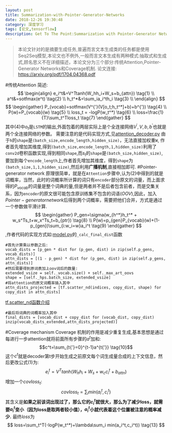 ```yaml
---
layout: post
title: Summarization-with-Pointer-Generator-Networks
date: 2018-12-26 19:30:48
category: 深度学习
tags: [论文,tensorflow]
description: Get To The Point:Summarization with Pointer-Generator Networks论文导读
---
```

>本论文针对的是摘要生成任务,普遍而言文本生成类的任务都是使用Seq2Seq模型,本论文也不例外,一般而言文本生成有两种模式:抽取式和生成式,顾名思义不在详细描述，本论文分为三个部分:传统Attention,Pointer-Generator Networks和Coverage机制.
论文连接: https://arxiv.org/pdf/1704.04368.pdf

#传统Attention
简述:
$$ 
\begin{align}
e_i^t&=V^Ttanh(W_hh_i+W_s+b_{attn}) \tag{1} \\
a^t&=sotfmax(e^t) \tag{2} \\
h_t^*&=\sum_ia_i^th_i \tag{3} \\
\end{align}
$$
$$
\begin{gather}
P_{vocab}=sotfmax(V^{'}(V[o_t;h_t^*]+b)+b^{'}) \tag{4} \\
P(w)=P_{vocab}(w) \tag{5} \\
loss_t = -logP(w_t^*) \tag{6} \\
loss=\frac{1}{T}\sum_t^Tloss_t \tag{7}
\end{gather}
$$
其中(4)中$o_t$是`LSTM`的输出,外面包着的两层实际上是个全连接网络$V^{'},V,b,b^{'}$也就是两个全连接网络的参数。
需要注意的是代码实现方式,见[attention_decoder.py](https://github.com/becxer/pointer-generator/blob/master/attention_decoder.py)
由于`h`的`shape`是`(batch_size,encode_length,hidden_size)`，无法直接加权重`W`,
作者首先增加其维度,得到`(batch_size,encode_length,1,hidden_size)`利用了`conv2d`卷积函数实现,得到相同`shape`,而$s_t$的`shape`是`(batch_size,hidden_size)`,要加到每个`encode_length`上,作者首先增加其维度，得到`shape`为`(batch_size,1,1,hidden_size)`,然后利用**广播机制**,直接相加即可.
#Pointer-generator network
原理很简单，就是在`Attention`步骤中,认为(2)中得到的就是词概率，当然，此时的词概率所计算的词只有`encoder`部分原文的词量，而上面求得的$P_{vocab}$的词量是整个词典的量,但是两者并不是后者包含前者，而是交集关系，因为`encoder`的原文很可能包含原训练集不包含的词语$(OOV)$,因此，加入$Pointer-generator network$后得到两个词概率，需要把他们合并，方式是通过一个参数做平滑计算.
$$
\begin{gather}
P_gen=\sigma(w_{h^*}h_t^* + w_s^Ts_t+w_x^Ts_t+b_{ptr}) \tag{8} \\
P(w)=p_{gen}P_{vocab}(w)+(1-p_{gen})\sum_{i:w_i=w}a_i^t \tag{9}
\end{gather}
$$
,作者代码的实现方式如:[model.py](https://github.com/becxer/pointer-generator/blob/master/model.py)的`_calc_final_dist`函数
```
#首先计算乘以参数之后:
vocab_dists = [p_gen * dist for (p_gen, dist) in zip(self.p_gens, vocab_dists)]
attn_dists = [(1 - p_gen) * dist for (p_gen, dist) in zip(self.p_gens, attn_dists)]
#然后需要得到原词表加上oov词后的数量:
extended_vsize = self._vocab.size() + self._max_art_oovs
shape = [self._hps.batch_size, extended_vsize]
#将attention的原文词概率插入其中
attn_dists_projected = [tf.scatter_nd(indices, copy_dist, shape) for copy_dist in attn_dists]  
```
[tf.scatter_nd函数介绍](https://lingyixia.github.io/2018/12/25/tensorflowFunctions/#tf-scatter-nd)
```
#最后将词典的词概率加入其中
final_dists = [vocab_dist + copy_dist for (vocab_dist, copy_dist) inzip(vocab_dists_extended,attn_dists_projected)]
```
#Coverage mechanism
Coverage 机制的作用是减少重复生成,基本思想是通过每进行一步attention就将前面所有步骤的$a^t$加和:
$$c^t=\sum_{t{'}=0}^{t-1}a^{t{'}} \tag{10}$$
这个$c^t$就是decoder第t步开始生成之前原文每个词生成量合成的上下文信息，然后更改公式(1)为:
$$
e_i^t=V^Ttanh(W_hh_i+W_s+w_cc_i^t+b_{attn}) \tag{11}
$$
增加一个$covloss_t$:
$$
covloss_t = \sum_i min(a_i^t,c_i^t) \tag{12}
$$
其含义是**如果之前该词出现过了，那么它的$c_i^t$就很大，那么为了减少loss，就需要$a_i^t$变小（因为loss是取两者较小值），$a_i^t$小就代表着这个位置被注意的概率减少.**
最终$loss$为
$$
loss=\sum_t^T(-logP(w_t^*)+\lambda\sum_i min(a_i^t,c_i^t)) \tag{13}
$$